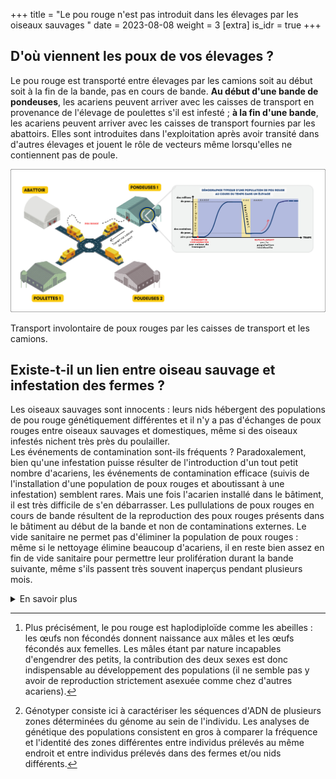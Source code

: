 +++
title = "Le pou rouge n'est pas introduit dans les élevages par les oiseaux sauvages "
date = 2023-08-08
weight = 3
[extra]
is_idr = true
+++

## D'où viennent les poux de vos élevages ?

Le pou rouge est transporté entre élevages par les camions soit au début soit à la fin de la bande, pas en cours de bande. **Au début d'une bande de pondeuses**, les acariens peuvent arriver avec les caisses de transport en provenance de l'élevage de poulettes s'il est infesté ; **à la fin d'une bande**, les acariens peuvent arriver avec les caisses de transport fournies par les abattoirs. Elles sont introduites dans l'exploitation après avoir transité dans d'autres élevages et jouent le rôle de vecteurs même lorsqu'elles ne contiennent pas de poule.

<div class="img_largeur_max">

![Schéma de transport involontaire des acariens](/img/transport_camion.webp)

Transport involontaire de poux rouges par les caisses de transport et les camions.

</div>

## Existe-t-il un lien entre oiseau sauvage et infestation des fermes ? 

Les oiseaux sauvages sont innocents : leurs nids hébergent des populations de pou rouge génétiquement différentes et il n'y a pas d'échanges de poux rouges entre oiseaux sauvages et domestiques, même si des oiseaux infestés nichent très près du poulailler.  
Les événements de contamination sont-ils fréquents ? 
Paradoxalement, bien qu'une infestation puisse résulter de l'introduction d'un tout petit nombre d'acariens, les événements de contamination efficace (suivis de l'installation d'une population de poux rouges et aboutissant à une infestation) semblent rares. Mais une fois l'acarien installé dans le bâtiment, il est très difficile de s'en débarrasser. Les pullulations de poux rouges en cours de bande résultent de la reproduction des poux rouges présents dans le bâtiment au début de la bande et non de contaminations externes. Le vide sanitaire ne permet pas d'éliminer la population de poux rouges : même si le nettoyage élimine beaucoup d'acariens, il en reste bien assez en fin de vide sanitaire pour permettre leur prolifération durant la bande suivante, même s'ils passent très souvent inaperçus pendant plusieurs mois. 


<details>
    <summary>En savoir plus</summary>


### Comment sait-on cela ?

Des équipes de recherche ont conduit des analyses de génétique des populations (voir Roy et al. 2021). Ces analyses s'appuient sur le génotypage de nombreux acariens prélevés dans les fermes (voir plus bas). Le principe repose sur les connaissances suivantes : Le pou rouge se reproduit de manière sexuée si bien que chaque acarien a un père et une mère. Comme chez les autres espèces à reproduction sexuée, le patrimoine génétique (ou génome) de chaque individu est une combinaison unique de séquences d'ADN transmises par ses deux parents avec brassage : chaque individu partage bien sûr de nombreuses portions d'ADN avec les autres individus, mais il présente aussi des versions différentes à certains endroits du génome[^1]. Le nombre de versions différentes dépend notamment du degré d'apparentement. On sait aussi que le hasard de la rencontre des sexes et du brassage génétique induit des variations de génération en génération dans la fréquence des différentes versions au sein de la population (c'est la dérive génétique). La fréquence des différentes versions ne varie pas de la même manière entre populations isolées (entre lesquelles il n'y a pas de croisement).

Génotyper [^2] individuellement des acariens prélevés dans différents élevages de volailles ainsi que dans des nids d'oiseaux sauvages et analyser les données à l'échelle des populations permet de comparer les proportions d'apparentement au sein de et entre les populations. Nous identifions ainsi les voies de contamination des élevages en nous basant sur les hypothèses suivantes : Les acariens de deux populations connectées ont presque autant de chances de se reproduire entre eux qu'à l'intérieur de l'une d'entre elles. En revanche, les acariens de populations moins connectées ont plus de chances de se reproduire avec des acariens de leur propre population. Cette simple réduction du flux génétique entraîne une différenciation des populations d'acariens d'une génération à l'autre, ce qui a un impact significatif sur la gestion des épidémies.

[^1]: Plus précisément, le pou rouge est haplodiploïde comme les abeilles : les œufs non fécondés donnent naissance aux mâles et les œufs fécondés aux femelles. Les mâles étant par nature incapables d'engendrer des petits, la contribution des deux sexes est donc indispensable au développement des populations (il ne semble pas y avoir de reproduction strictement asexuée comme chez d'autres acariens).

[^2]: Génotyper consiste ici à caractériser les séquences d'ADN de plusieurs zones déterminées du génome au sein de l'individu. Les analyses de génétique des populations consistent en gros à comparer la fréquence et l'identité des zones différentes entre individus prélevés au même endroit et entre individus prélevés dans des fermes et/ou nids différents.

### Sources scientifiques

Une partie des informations résumées dans cette section est issue de travaux récents de l'équipe de L. Roy, non publiés au moment de l'élaboration du site. Les études disponibles sont les suivantes :

- Roy et al. 2021
- Roy & Buronfosse 2011
- Brännström & Oines 2011
- Oliver…



</details>